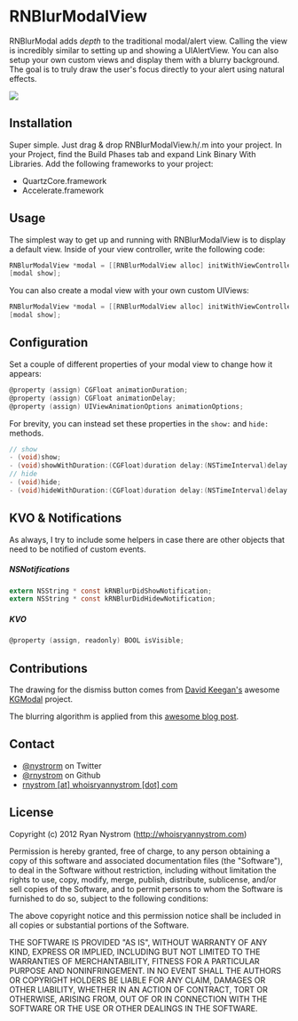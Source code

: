RNBlurModalView
====

RNBlurModal adds *depth* to the traditional modal/alert view. Calling the view is incredibly similar to setting up and showing a UIAlertView. You can also setup your own custom views and display them with a blurry background. The goal is to truly draw the user's focus directly to your alert using natural effects.

<img src="https://github.com/rnystrom/RNBlurModalView/raw/master/images/image.jpg" />

## Installation

Super simple. Just drag & drop RNBlurModalView.h/.m into your project. In your Project, find the Build Phases tab and expand Link Binary With Libraries. Add the following frameworks to your project: 

* QuartzCore.framework
* Accelerate.framework

## Usage

The simplest way to get up and running with RNBlurModalView is to display a default view. Inside of your view controller, write the following code:

``` objective-c
RNBlurModalView *modal = [[RNBlurModalView alloc] initWithViewController:self title:@"Hello world!" message:@"Pur your message here."];
[modal show];
```

You can also create a modal view with your own custom UIViews:

``` objective-c
RNBlurModalView *modal = [[RNBlurModalView alloc] initWithViewController:self view:view];
[modal show];
```

## Configuration

Set a couple of different properties of your modal view to change how it appears:

``` objective-c
@property (assign) CGFloat animationDuration;
@property (assign) CGFloat animationDelay;
@property (assign) UIViewAnimationOptions animationOptions;
```

For brevity, you can instead set these properties in the <code>show:</code> and <code>hide:</code> methods.

``` objective-c
// show
- (void)show;
- (void)showWithDuration:(CGFloat)duration delay:(NSTimeInterval)delay options:(UIViewAnimationOptions)options completion:(void (^)(void))completion;
// hide
- (void)hide;
- (void)hideWithDuration:(CGFloat)duration delay:(NSTimeInterval)delay options:(UIViewAnimationOptions)options completion:(void (^)(void))completion;
```

## KVO & Notifications

As always, I try to include some helpers in case there are other objects that need to be notified of custom events.

##### NSNotifications

``` objective-c
extern NSString * const kRNBlurDidShowNotification;
extern NSString * const kRNBlurDidHidewNotification;
```

##### KVO

``` objective-c
@property (assign, readonly) BOOL isVisible;
```

## Contributions

The drawing for the dismiss button comes from [David Keegan's](http://davidkeegan.com/) awesome [KGModal](https://github.com/kgn/KGModal) project.

The blurring algorithm is applied from this [awesome blog post](http://indieambitions.com/idevblogaday/perform-blur-vimage-accelerate-framework-tutorial/?utm_source=feedburner&utm_medium=feed&utm_campaign=Feed%3A+IndieAmbitions+%28Indie+Ambitions%29).

## Contact

* [@nystrorm](https://twitter.com/nystrorm) on Twitter
* [@rnystrom](https://github.com/rnystrom) on Github
* <a href="mailTo:rnystrom@whoisryannystrom.com">rnystrom [at] whoisryannystrom [dot] com</a>

## License

Copyright (c) 2012 Ryan Nystrom (http://whoisryannystrom.com)

Permission is hereby granted, free of charge, to any person obtaining a copy
of this software and associated documentation files (the "Software"), to deal
in the Software without restriction, including without limitation the rights
to use, copy, modify, merge, publish, distribute, sublicense, and/or sell
copies of the Software, and to permit persons to whom the Software is
furnished to do so, subject to the following conditions:

The above copyright notice and this permission notice shall be included in
all copies or substantial portions of the Software.

THE SOFTWARE IS PROVIDED "AS IS", WITHOUT WARRANTY OF ANY KIND, EXPRESS OR
IMPLIED, INCLUDING BUT NOT LIMITED TO THE WARRANTIES OF MERCHANTABILITY,
FITNESS FOR A PARTICULAR PURPOSE AND NONINFRINGEMENT. IN NO EVENT SHALL THE
AUTHORS OR COPYRIGHT HOLDERS BE LIABLE FOR ANY CLAIM, DAMAGES OR OTHER
LIABILITY, WHETHER IN AN ACTION OF CONTRACT, TORT OR OTHERWISE, ARISING FROM,
OUT OF OR IN CONNECTION WITH THE SOFTWARE OR THE USE OR OTHER DEALINGS IN
THE SOFTWARE.